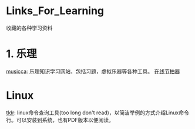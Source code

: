 # Links_For_Learning
收藏的各种学习资料

# 1. 乐理
[musicca](https://www.musicca.com/zh): 乐理知识学习网站，包括习题，虚拟乐器等各种工具。
[在线节拍器](https://tinywisp.github.io/metronome/)

# Linux
[tldr](https://tldr.sh/): linux命令查询工具(too long don't read)，以简洁举例的方式介绍Linux命令行。可以安装到系统，也有PDF版本以便阅读。
